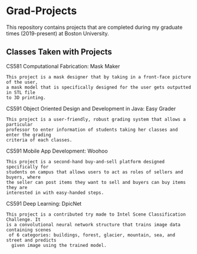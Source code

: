 # Grad-Projects
This repository contains projects that are completed during my graduate times (2019-present) at Boston University.

## Classes Taken with Projects
CS581 Computational Fabrication: Mask Maker
```
This project is a mask designer that by taking in a front-face picture of the user, 
a mask model that is specifically designed for the user gets outputted in STL file 
to 3D printing.
```


CS591 Object Oriented Design and Development in Java: Easy Grader
```
This project is a user-friendly, robust grading system that allows a particular 
professor to enter information of students taking her classes and enter the grading
criteria of each classes.
```

CS591 Mobile App Development: Woohoo
```
This project is a second-hand buy-and-sell platform designed specifically for 
students on campus that allows users to act as roles of sellers and buyers, where 
the seller can post items they want to sell and buyers can buy items they are 
interested in with easy-handed steps.
```

CS591 Deep Learning: DpicNet
```
This project is a contributed try made to Intel Scene Classification Challenge. It 
is a convolutional neural network structure that trains image data containing scenes
 of 6 categories: buildings, forest, glacier, mountain, sea, and street and predicts
  given image using the trained model.
```